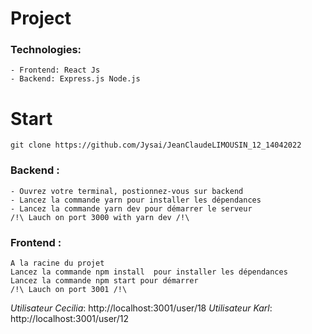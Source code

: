 # Project


### Technologies:

```
- Frontend: React Js
- Backend: Express.js Node.js
```

# Start

`git clone https://github.com/Jysai/JeanClaudeLIMOUSIN_12_14042022`


### Backend :
```
- Ouvrez votre terminal, postionnez-vous sur backend  
- Lancez la commande yarn pour installer les dépendances
- Lancez la commande yarn dev pour démarrer le serveur
/!\ Lauch on port 3000 with yarn dev /!\
```


### Frontend :
```
A la racine du projet  
Lancez la commande npm install  pour installer les dépendances
Lancez la commande npm start pour démarrer
/!\ Lauch on port 3001 /!\
```

*Utilisateur Cecilia*: http://localhost:3001/user/18 
*Utilisateur Karl*: http://localhost:3001/user/12 







